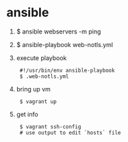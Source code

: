 # ansible

1. $ ansible webservers -m ping

1. $ ansible-playbook web-notls.yml

1. execute playbook

        #!/usr/bin/env ansible-playbook
        $ .web-notls.yml

1. bring up vm

        $ vagrant up

1. get info

        $ vagrant ssh-config
        # use output to edit `hosts` file